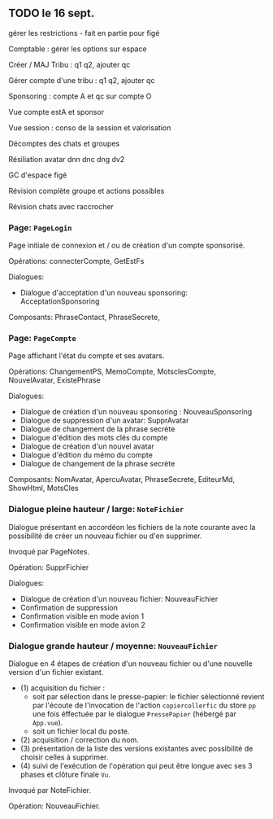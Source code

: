 ## TODO le 16 sept.
gérer les restrictions - fait en partie pour figé

Comptable : gérer les options sur espace

Créer / MAJ Tribu : q1 q2, ajouter qc

Gérer compte d'une tribu : q1 q2, ajouter qc

Sponsoring : compte A et qc sur compte O

Vue compte estA et sponsor

Vue session : conso de la session et valorisation

Décomptes des chats et groupes

Résiliation avatar dnn dnc dng dv2 

GC d'espace figé

Révision complète groupe et actions possibles

Révision chats avec raccrocher



### Page: `PageLogin`
Page initiale de connexion et / ou de création d'un compte sponsorisé.

Opérations: connecterCompte, GetEstFs

Dialogues: 
- Dialogue d'acceptation d'un nouveau sponsoring: AcceptationSponsoring

Composants: PhraseContact, PhraseSecrete,

### Page: `PageCompte`
Page affichant l'état du compte et ses avatars.

Opérations: ChangementPS, MemoCompte, MotsclesCompte, NouvelAvatar, ExistePhrase

Dialogues:
- Dialogue de création d'un nouveau sponsoring : NouveauSponsoring
- Dialogue de suppression d'un avatar: SupprAvatar
- Dialogue de changement de la phrase secrète
- Dialogue d'édition des mots clés du compte
- Dialogue de création d'un nouvel avatar
- Dialogue d'édition du mémo du compte
- Dialogue de changement de la phrase secrète

Composants: NomAvatar, ApercuAvatar,
    PhraseSecrete, EditeurMd, ShowHtml, MotsCles

### Dialogue pleine hauteur / large: `NoteFichier`
Dialogue présentant en accordéon les fichiers de la  note courante avec la possibilité de créer un nouveau fichier ou d'en supprimer.

Invoqué par PageNotes.

Opération: SupprFichier

Dialogues:
- Dialogue de création d'un nouveau fichier: NouveauFichier
- Confirmation de suppression
- Confirmation visible en mode avion 1
- Confirmation visible en mode avion 2

### Dialogue grande hauteur / moyenne: `NouveauFichier`
Dialogue en 4 étapes de création d'un nouveau fichier ou d'une nouvelle version d'un fichier existant.
- (1) acquisition du fichier :
  - soit par sélection dans le presse-papier: le fichier sélectionné revient par l'écoute de l'invocation de l'action `copiercollerfic` du store `pp` une fois éffectuée par le dialogue `PressePapier` (hébergé par `App.vue`).
  - soit un fichier local du poste.
- (2) acquisition / correction du nom.
- (3) présentation de la liste des versions existantes avec possibilité de choisir celles à supprimer.
- (4) suivi de l'exécution de l'opération qui peut être longue avec ses 3 phases et clôture finale `Vu`.

Invoqué par NoteFichier.

Opération: NouveauFichier.

